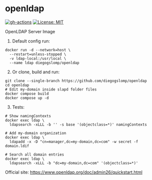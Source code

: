 # openldap

[![gh-actions](https://github.com/diegogslomp/openldap/actions/workflows/almalinux-image.yml/badge.svg)](https://github.com/diegogslomp/openldap/actions/workflows/almalinux-image.yml)
[![License: MIT](https://img.shields.io/badge/License-MIT-blue.svg)](https://opensource.org/licenses/MIT)

OpenLDAP Server Image

1. Default config run:
```
docker run -d --network=host \
  --restart=unless-stopped \
  -v ldap-local:/usr/local \
  --name ldap diegogslomp/openldap
```

2. Or clone, build and run:
```
git clone --single-branch https://github.com/diegogslomp/openldap
cd openldap
# Edit my-domain inside slapd folder files
docker compose build
docker compose up -d
```

3. Tests:
```
# Show namingContexts
docker exec ldap \
  ldapsearch -xLLL -b '' -s base '(objectclass=*)' namingContexts

# Add my-domain organization
docker exec ldap \
  ldapadd -x -D "cn=manager,dc=my-domain,dc=com" -w secret -f domain.ldif

# Search all domain entries
docker exec ldap \
  ldapsearch -xLLL -b "dc=my-domain,dc=com" '(objectclass=*)'
```

Official site: https://www.openldap.org/doc/admin26/quickstart.html
